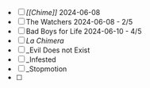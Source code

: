 - [ ] _[[Chime]]_ 2024-06-08 
- [ ] The Watchers 2024-06-08 - 2/5
- [ ] Bad Boys for Life 2024-06-10 - 4/5 
- [ ] _La Chimera_
- [ ] _Evil Does not Exist
- [ ] _Infested
- [ ] _Stopmotion
- [ ] 